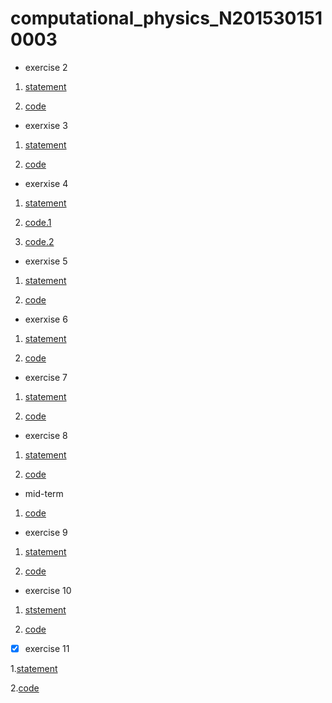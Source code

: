 

# computational_physics_N2015301510003
- exercise 2

1. [statement](http://www.jianshu.com/p/ac2bd281da16)

2. [code](http://note.youdao.com/noteshare?id=ec27785216869b5d82a9669a69e421cd)

- exerxise 3

1. [statement](http://note.youdao.com/noteshare?id=29a6db250b087c723e58e753c3029baa)

2. [code](http://note.youdao.com/noteshare?id=807672485ba34869da12c68fdbc6d19f)

-  exerxise 4

1. [statement](http://note.youdao.com/noteshare?id=30b570e471b162ecec7cea362ee00267)

2. [code.1](http://note.youdao.com/noteshare?id=27f9dde2f3f777537052d1c356413eba)

3. [code.2](http://note.youdao.com/noteshare?id=d6695e521a2da184b96ee09141859ca6)

-  exerxise 5

1. [statement](http://note.youdao.com/noteshare?id=a975f986c68e0f9823b51cc3bea78c9a)

2. [code](http://note.youdao.com/noteshare?id=47d5116eaffef6d799851fa386981687)

-  exerxise 6

1. [statement](http://note.youdao.com/noteshare?id=8fd8382b3ca2bb271a33fdabc7ba146d)

2. [code](http://note.youdao.com/noteshare?id=2c6438f58d5bec4684be79c1b5cac0f7)

-  exercise 7

1. [statement](http://note.youdao.com/noteshare?id=86781f1d2c92c8d9c14bdb0e8c60d932)

2. [code](http://note.youdao.com/noteshare?id=317dc03682d32e21a58ee9fde0b1bfc3)

-  exercise 8

1. [statement](http://note.youdao.com/noteshare?id=7870367bf5d31dcd72e6f0044dfbffd4)

2. [code](http://note.youdao.com/noteshare?id=f92ac01ca3894bfb4cfa8e22c231947f)

-  mid-term

1. [code](http://note.youdao.com/noteshare?id=56ffb0de22bbb3476dda534762b04ef5)

-  exercise 9

1. [statement](http://note.youdao.com/noteshare?id=5e5d42f6927f46bf334c337911cbe681)

2. [code](http://www.jianshu.com/p/cf370c9eb148)

-  exercise 10

1. [ststement](http://note.youdao.com/noteshare?id=a6527e22bdffde56ea1e4eaa22c9c1df)

2. [code](http://note.youdao.com/noteshare?id=2c0d6256e39d3aafc640a5323e3e0f9e)

- [x] exercise 11

1.[statement](http://note.youdao.com/noteshare?id=70494ab3f244393b517f6446d9cbe70f)

2.[code](http://note.youdao.com/noteshare?id=b82ff18dfa740b78cc340aaf12ab74d0)
